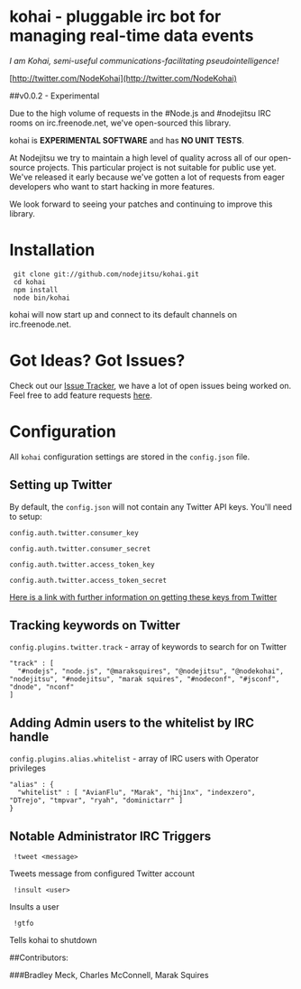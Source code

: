 # kohai - pluggable irc bot for managing real-time data events

*I am Kohai, semi-useful communications-facilitating pseudointelligence!*


[http://twitter.com/NodeKohai](http://twitter.com/NodeKohai)

##v0.0.2 - Experimental

Due to the high volume of requests in the #Node.js and #nodejitsu IRC rooms on irc.freenode.net, we've open-sourced this library. 

kohai is **EXPERIMENTAL SOFTWARE** and has **NO UNIT TESTS**.


At Nodejitsu we try to maintain a high level of quality across all of our open-source projects. This particular project is not suitable for public use yet. We've released it early because we've gotten a lot of requests from eager developers who want to start hacking in more features.

We look forward to seeing your patches and continuing to improve this library.

# Installation

     git clone git://github.com/nodejitsu/kohai.git
     cd kohai
     npm install
     node bin/kohai
     

kohai will now start up and connect to its default channels on irc.freenode.net.

# Got Ideas? Got Issues?

Check out our [Issue Tracker](https://github.com/nodejitsu/kohai/issues), we have a lot of open issues being worked on. Feel free to add feature requests [here](https://github.com/nodejitsu/kohai/issues).

# Configuration

All `kohai` configuration settings are stored in the `config.json` file. 

## Setting up Twitter

By default, the `config.json` will not contain any Twitter API keys. You'll need to setup:

`config.auth.twitter.consumer_key`

`config.auth.twitter.consumer_secret`

`config.auth.twitter.access_token_key`

`config.auth.twitter.access_token_secret`

[Here is a link with further information on getting these keys from Twitter](https://dev.twitter.com/apps/new)

## Tracking keywords on Twitter

`config.plugins.twitter.track` - array of keywords to search for on Twitter

    "track" : [
      "#nodejs", "node.js", "@maraksquires", "@nodejitsu", "@nodekohai", "nodejitsu", "#nodejitsu", "marak squires", "#nodeconf", "#jsconf", "dnode", "nconf"
    ]

## Adding Admin users to the whitelist by IRC handle

`config.plugins.alias.whitelist` - array of IRC users with Operator privileges

    "alias" : {
      "whitelist" : [ "AvianFlu", "Marak", "hij1nx", "indexzero", "DTrejo", "tmpvar", "ryah", "dominictarr" ]
    }

## Notable Administrator IRC Triggers

     !tweet <message>

Tweets message from configured Twitter account

     !insult <user>

Insults a user

     !gtfo

Tells kohai to shutdown


##Contributors: 

###Bradley Meck, Charles McConnell, Marak Squires